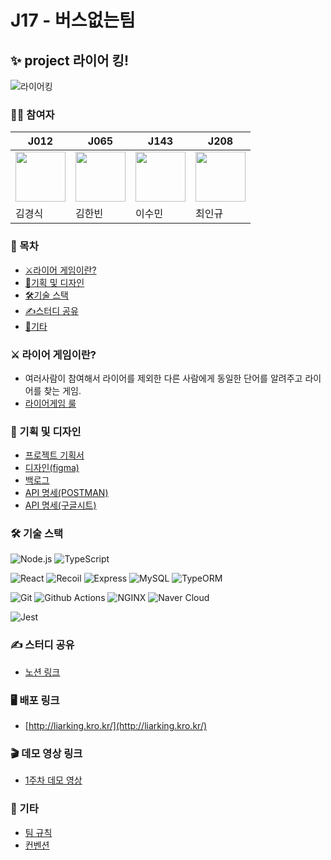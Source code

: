 # J17 - 버스없는팀

## ✨ project 라이어 킹!

![라이어킹](https://user-images.githubusercontent.com/75592009/139189863-fe41eb9e-8cb3-4739-b279-d81ba4c783e4.jpg)

### 🙍‍♂️ 참여자

| J012                                                                                             | J065                                                                                             | J143                                                                                             | J208                                                                                             |
| ------------------------------------------------------------------------------------------------ | ------------------------------------------------------------------------------------------------ | ------------------------------------------------------------------------------------------------ | ------------------------------------------------------------------------------------------------ |
| <img src="https://avatars.githubusercontent.com/u/83746849?s=64&v=4" width="80px" height="80px"> | <img src="https://avatars.githubusercontent.com/u/15135565?s=64&v=4" width="80px" height="80px"> | <img src="https://avatars.githubusercontent.com/u/87405529?s=64&v=4" width="80px" height="80px"> | <img src="https://avatars.githubusercontent.com/u/75592009?s=64&v=4" width="80px" height="80px"> |
| 김경식                                                                                           | 김한빈                                                                                           | 이수민                                                                                           | 최인규                                                                                           |

### 📑 목차

- [⚔️라이어 게임이란?](#-라이어-게임이란?)
- [🎨기획 및 디자인](#-기획-및-디자인)
- [🛠️기술 스택](#-기술-스택)
- [✍️스터디 공유](#-스터디-공유)
- [📌기타](#-기타)

### ⚔️ 라이어 게임이란?

- 여러사람이 참여해서 라이어를 제외한 다른 사람에게 동일한 단어를 알려주고 라이어를 찾는 게임.
- [라이어게임 룰](https://m.blog.naver.com/madidaacc/221963552615)

### 🎨 기획 및 디자인

- [프로젝트 기획서](https://github.com/boostcampwm-2021/WEB17/wiki/%ED%94%84%EB%A1%9C%EC%A0%9D%ED%8A%B8-%EA%B8%B0%ED%9A%8D%EC%84%9C)
- [디자인(figma)](https://www.figma.com/file/L87pZSl2LScAcMvAz7hrgX/Web17-%EB%B2%84%EC%8A%A4%EC%97%86%EB%8A%94%ED%8C%80)
- [백로그](https://docs.google.com/spreadsheets/d/1cC2TxJ4erFBsuq4bkKqv3V4KO6FwedPEPYoUufhIlGM/edit#gid=0)
- [API 명세(POSTMAN)](https://documenter.getpostman.com/view/18161030/UVBznpnL)
- [API 명세(구글시트)](https://docs.google.com/spreadsheets/d/1chXj4nxNpR0ixQQptPynn0U-j0YTff6hKcpEC-_AO-U/edit#gid=0)

### 🛠️ 기술 스택

![Node.js](https://img.shields.io/badge/Node.js-v14.18.1-%23339933?style=flat&logo=Node.js&logoColor=%23339933) ![TypeScript](https://img.shields.io/badge/TypeScript-v3.9.1-%233178C6?style=flat&logo=TypeScript&logoColor=%233178C6)

![React](https://img.shields.io/badge/React-v17.0.2-%2361DAFB?style=flat&logo=React&logoColor=%2361DAFB) ![Recoil](https://img.shields.io/badge/Recoil-v0.5.2-3578e5?style=flat&logo=Recoil&logoColor=%2361DAFB) ![Express](https://img.shields.io/badge/Express-v4.17.1-%23000000?style=flat&logo=Express&logoColor=%23000000) ![MySQL](https://img.shields.io/badge/MySQL-%234479A1?style=flat&logo=MySQL&logoColor=white) ![TypeORM](https://img.shields.io/badge/TypeORM-f36c21?)

![Git](https://img.shields.io/badge/Git-%23F05032?style=flat&logo=Git&logoColor=white) ![Github Actions](https://img.shields.io/badge/Github%20Actions-%232088FF?style=flat&logo=Github%20Actions&logoColor=white) ![NGINX](https://img.shields.io/badge/NGINX-%23009639?style=flat&logo=NGINX&logoColor=white) ![Naver Cloud](https://img.shields.io/badge/Naver_Cloud_Platform-0.0.0-03C75A?logo=Naver)

![Jest](https://img.shields.io/badge/Jest-v27.3.1-critical?style=flat&logo=jest&logoColor=critical)

### ✍️ 스터디 공유

- [노션 링크](https://diligent-yak-42a.notion.site/J17-e6a96c803671471aad45473f83f1468b)

### 🖥 배포 링크

- [http://liarking.kro.kr/](http://liarking.kro.kr/)

### 🎬 데모 영상 링크

- [1주차 데모 영상](https://youtu.be/fc5xp2E2Q70)

### 📌 기타

- [팀 규칙](https://github.com/boostcampwm-2021/WEB17/wiki/%ED%8C%80-%EA%B7%9C%EC%B9%99)
- [컨벤션](https://github.com/boostcampwm-2021/WEB17-LiarKing/wiki/%EC%BB%A8%EB%B2%A4%EC%85%98)
